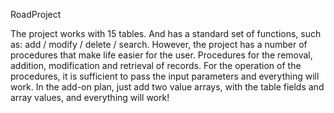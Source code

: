 RoadProject

The project works with 15 tables. And has a standard set of functions, such as: add / modify / delete / search. However, the project has a number of procedures that make life easier for the user. Procedures for the removal, addition, modification and retrieval of records. For the operation of the procedures, it is sufficient to pass the input parameters and everything will work. In the add-on plan, just add two value arrays, with the table fields and array values, and everything will work!

